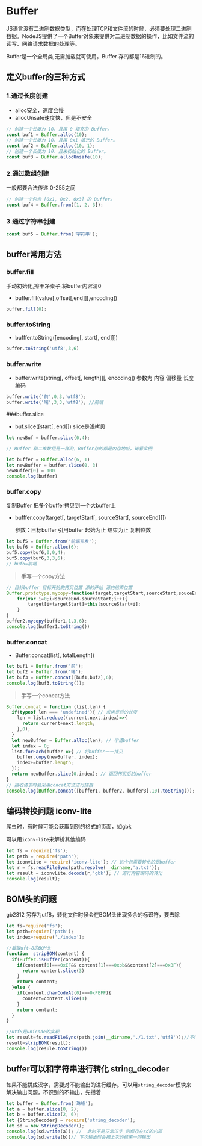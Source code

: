 # Buffer

JS语言没有二进制数据类型，而在处理TCP和文件流的时候，必须要处理二进制数据。NodeJS提供了一个Buffer对象来提供对二进制数据的操作，比如文件流的读写、网络请求数据的处理等。

Buffer是一个全局类,无需加载就可使用。Buffer 存的都是16进制的。

## 定义buffer的三种方式

### 1.通过长度创建

- alloc安全，速度会慢
- allocUnsafe速度快，但是不安全

```javascript
// 创建一个长度为 10、且用 0 填充的 Buffer。
const buf1 = Buffer.alloc(10);
// 创建一个长度为 10、且用 0x1 填充的 Buffer。
const buf2 = Buffer.alloc(10, 1);
// 创建一个长度为 10、且未初始化的 Buffer。
const buf3 = Buffer.allocUnsafe(10);
```

### 2.通过数组创建

一般都要合法传递 0-255之间

```javascript
// 创建一个包含 [0x1, 0x2, 0x3] 的 Buffer。
const buf4 = Buffer.from([1, 2, 3]);
```

### 3.通过字符串创建

```javascript
const buf5 = Buffer.from('字符串');
```

## buffer常用方法

### buffer.fill 

手动初始化,擦干净桌子,将buffer内容清0 

- buffer.fill(value[,offset[,end]][,encoding])

```javascript
buffer.fill(0);
```

### buffer.toString 

- bufffer.toString([encoding[, start[, end]]]) 

```javascript
buffer.toString('utf8',3,6)
```

### buffer.write

- buffer.write(string[, offset[, length]][, encoding])  参数为 内容 偏移量 长度 编码 

```javascript
buffer.write('前',0,3,'utf8');
buffer.write('端',3,3,'utf8'); //前端
```

###buffer.slice 

- buf.slice([start[, end]])  slice是浅拷贝 

```javascript
let newBuf = buffer.slice(0,4);
```

```javascript
// Buffer 和二维数组是一样的，Buffer存的都是内存地址，请看实例

let buffer = Buffer.alloc(6, 1)
let newBuffer = buffer.slice(0, 3)
newBuffer[0] = 100
console.log(buffer)
```

### buffer.copy

复制Buffer 把多个buffer拷贝到一个大buffer上 

- bufffer.copy(target[, targetStart[, sourceStart[, sourceEnd]]]) 

  参数：目标buffer 引用buffer 起始为止 结束为止 复制位数 

```javascript
let buf5 = Buffer.from('前端开发');
let buf6 = Buffer.alloc(6);
buf5.copy(buf6,0,0,4);
buf5.copy(buf6,3,3,6);
// buf6=前端
```

> 手写一个copy方法

```javascript
// 目标buffer 目标开始的拷贝位置 源的开始 源的结束位置
Buffer.prototype.mycopy=function(target,targetStart,sourceStart,souceEnd){
    for(var i=0;i<sourceEnd-sourceStart;i++){
        target[i+targetStart]=this[sourceStart+i];
    }
}
buffer2.mycopy(buffer1,1,3,6);
console.log(buffer1.toString())
```

### buffer.concat

- Buffer.concat(list[, totalLength]) 

```javascript
let buf1 = Buffer.from('前');
let buf2 = Buffer.from('端');
let buf3 = Buffer.concat([buf1,buf2],6);
console.log(buf3.toString());
```

> 手写一个concat方法

```javascript
Buffer.concat = function (list,len) {
  if(typeof len === 'undefined'){ // 求拷贝后的长度
    len = list.reduce((current,next,index)=>{
      return current+next.length;
    },0);
  }
  let newBuffer = Buffer.alloc(len); // 申请buffer
  let index = 0;
  list.forEach(buffer =>{ // 将buffer一一拷贝
    buffer.copy(newBuffer, index);
    index+=buffer.length;
  });
  return newBuffer.slice(0,index); // 返回拷贝后的buffer
}
// 接收请求时会采用concat方法进行拼接
console.log(Buffer.concat([buffer1, buffer2, buffer3],10).toString());
```

## 编码转换问题 iconv-lite

爬虫时，有时候可能会获取到别的格式的页面，如gbk

可以用`iconv-lite`来解析其他编码

```javascript
let fs = require('fs');
let path = require('path');
let iconvLite = require('iconv-lite'); // 这个包需要转化的是buffer
let r = fs.readFileSync(path.resolve(__dirname,'a.txt'));
let result = iconvLite.decode(r,'gbk'); // 进行内容编码的转化
console.log(result); 
```

## BOM头的问题

gb2312 另存为utf8，转化文件时候会在BOM头出现多余的标识符，要去除

```javascript
let fs=require('fs');
let path=require('path');
let index=require('./index');

//截取uft-8的BOM头
function  stripBOM(content) {
  if(Buffer.isBuffer(content)){
    if(content[0]===0xEF&& content[1]===0xbb&&content[2]===0xBF){
      return content.slice(3)
    }
    return content;
  }else {
    if(content.charCodeAt(0)===0xFEFF){
      content=content.slice(1)
    }
    return content;
  }
}

//utf8是unicode的实现
let result=fs.readFileSync(path.join(__dirname,'./1.txt','utf8'));//不传默认就是buffer
result=stripBOM(result);
console.log(resule.toString())
```

## buffer可以和字符串进行转化 string_decoder

如果不能拼成汉字，需要对不能输出的进行缓存。可以用`string_decoder`模块来解决输出问题，不识别的不输出，先攒着

```javascript
let buffer = Buffer.from('珠峰'); 
let a = buffer.slice(0, 2);
let b = buffer.slice(2, 6);
let {StringDecoder} = require('string_decoder');
let sd = new StringDecoder();
console.log(sd.write(a)); //  此时不是正常汉字 则保存在sd的内部
console.log(sd.write(b))// 下次输出时会把上次的结果一同输出
```


